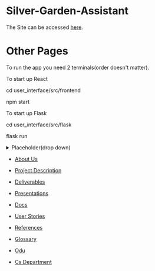 # Silver-Garden-Assistant

 The Site can be accessed [here](https://ethanbenton.github.io/Silver-Garden-Assistant/).

# Other Pages

 To run the app you need 2 terminals(order doesn't matter).
 
  To start up React
  
   cd user_interface/src/frontend
   
   npm start

  To start up Flask
  
   cd user_interface/src/flask
   
   flask run

<details>
  <summary>Placeholder(drop down)</summary>

    idk how links work here

</details>

- [About Us](./website/about_us.md)

- [Project Description](./website/Project_Description.md)

- [Deliverables](./website/Deliverables.md)

- [Presentations](./website/presentations.md)
  
- [Docs](./website/docs.md)

- [User Stories](./website/User_Stories.md)

- [References](./website/References.md)

- [Glossary](./website/Glossary.md)

- [Odu](https://www.odu.edu/)
  
- [Cs Department](https://www.odu.edu/computer-science)
  
